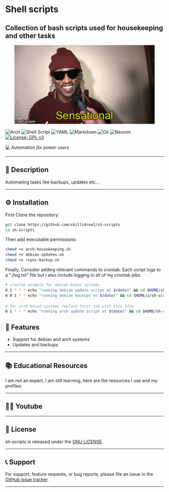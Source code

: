 # Shell scripts

## Collection of bash scripts used for housekeeping and other tasks

<p align="center">
  <img src="mascot.gif" alt="Mascot" height="250px">
</p>

 ![Arch](https://img.shields.io/badge/Arch%20Linux-1793D1?logo=arch-linux&logoColor=fff&style=for-the-badge) 
 ![Shell Script](https://img.shields.io/badge/shell_script-%23121011.svg?style=for-the-badge&logo=gnu-bash&logoColor=white)
 ![YAML](https://img.shields.io/badge/yaml-%23ffffff.svg?style=for-the-badge&logo=yaml&logoColor=151515)
 ![Markdown](https://img.shields.io/badge/markdown-%23000000.svg?style=for-the-badge&logo=markdown&logoColor=white)
 ![Git](https://img.shields.io/badge/git-%23F05033.svg?style=for-the-badge&logo=git&logoColor=white)
 ![Neovim](https://img.shields.io/badge/NeoVim-%2357A143.svg?&style=for-the-badge&logo=neovim&logoColor=white) 
 [![License: GPL v3](https://img.shields.io/badge/License-GPLv3-blue.svg)](https://www.gnu.org/licenses/gpl-3.0) 

💻 *Automation for power users*

---

## 📜 Description

Automating tasks like backups, updates etc...

---

## ⚙️ Installation

First Clone the repository:

```bash
git clone https://github.com/skillz4real/sh-scripts
cd sh-scripts
```

Then add executable permissions:
```bash
chmod +x arch-housekeeping.sh
chmod +x debian-updates.sh
chmod +x rsync-backup.sh
```

Finally, Consider adding relevant commands to crontab. Each script logs to a "./log.txt" file but I also include logging in all of my crontab jobs

```bash
# crontab example for debian-bases systems
0 1 * * * echo "running debian update script at $(date)" && cd $HOME/sh-scripts/ && /bin/sh $HOME/sh-scripts/debian-updates.sh >> $HOME/crontab.log 2>&1
0 0 1 * * echo "running debian backups on $(date)" && cd $HOME/z/sh-scripts/ && ./rsync-backup.sh >> $HOME/crontab.log 2>&1 

# for arch based systems replace first job with this line
0 1 * * * echo "running arch update script at $(date)" && cd $HOME/sh-scripts/ && ./arch-housekeeping.sh >> $HOME/crontab.log 2>&1
```

## 🌟 Features

- Support for debian and arch systems
- Updates and backups
  
---

## 📚 Educational Resources

I am not an expert, I am still learning, here are the resources I use and my profiles:

<!--- [Hack The Box](https://app.hackthebox.com/profile/1776662)-->
<!--- [Try Hack Me](https://tryhackme.com/p/skillz4real)-->
<!--- [Leet Code](https://leetcode.com/skillz4real/)-->

---

## 👨‍💻 Youtube

<!-- Youtube -->

---

## 📄 License

sh-scripts is released under the [GNU LICENSE](LICENSE).

---

## 📞 Support

For support, feature requests, or bug reports, please file an issue in the [GitHub issue tracker](https://github.com/skillz4real/sh-scripts/issues).

---
